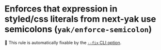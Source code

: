 # Enforces that expression in styled/css literals from next-yak use semicolons (`yak/enforce-semicolon`)

🔧 This rule is automatically fixable by the [`--fix` CLI option](https://eslint.org/docs/latest/user-guide/command-line-interface#--fix).

<!-- end auto-generated rule header -->
